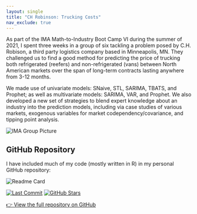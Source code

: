 ```yaml
---
layout: single
title: "CH Robinson: Trucking Costs"
nav_exclude: true
---
```


As part of the IMA Math-to-Industry Boot Camp VI during the summer of 2021, I spent three weeks in a group of six tackling a problem posed by C.H. Robison, a third party logistics company based in Minneapolis, MN. They challenged us to find a good method for predicting the price of trucking both refrigerated (reefers) and non-refrigerated (vans) between North American markets over the span of long-term contracts lasting anywhere from 3-12 months. 

We made use of univariate models: SNaive, STL, SARIMA, TBATS, and Prophet; as well as multivariate models: SARIMA, VAR, and Prophet. We also developed a new set of strategies to blend expert knowledge about an industry into the prediction models, including via case studies of various markets, exogenous variables for market codependency/covariance, and tipping point analysis.

![IMA Group Picture](/my_assets/images/IMA_group.avif)

## GitHub Repository

I have included much of my code (mostly written in R) in my personal GitHub repository: 

![Readme Card](https://github-readme-stats.vercel.app/api/pin/?username=RaymondTana&repo=IMA)

[![Last Commit](https://img.shields.io/github/last-commit/RaymondTana/IMA)](https://github.com/RaymondTana/IMA) [![GitHub Stars](https://img.shields.io/github/stars/RaymondTana/IMA?style=social)](https://github.com/RaymondTana/IMA)

[👉 View the full repository on GitHub](https://github.com/RaymondTana/IMA)